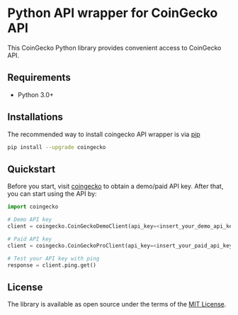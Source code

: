 # Python API wrapper for CoinGecko API
This CoinGecko Python library provides convenient access to CoinGecko API.
## Requirements

- Python 3.0+

## Installations
The recommended way to install coingecko API wrapper is via [pip](https://pypi.python.org/pypi/pip)
```sh
pip install --upgrade coingecko
```
## Quickstart
Before you start, visit [coingecko](https://www.coingecko.com/en/api/pricing) to obtain a demo/paid API key.
After that, you can start using the API by:
```python
import coingecko

# Demo API key
client = coingecko.CoinGeckoDemoClient(api_key=<insert_your_demo_api_key>)

# Paid API key
client = coingecko.CoinGeckoProClient(api_key=<insert_your_paid_api_key>)

# Test your API key with ping
response = client.ping.get()
```

## License
The library is available as open source under the terms of the [MIT License](https://opensource.org/licenses/MIT).
